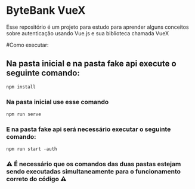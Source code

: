 # ByteBank VueX
Esse repositório é um projeto para estudo para aprender alguns conceitos sobre autenticação usando Vue.js e sua biblioteca chamada VueX

#Como executar:
## Na pasta inicial e na pasta fake api execute o seguinte comando:
```
npm install
```

### Na pasta inicial use esse comando
```
npm run serve
```

### E na pasta fake api será necessário executar o seguinte comando:
```
npm run start -auth
```

### :warning: É necessário que os comandos das duas pastas estejam sendo executadas simultaneamente para o funcionamento correto do código :warning:
